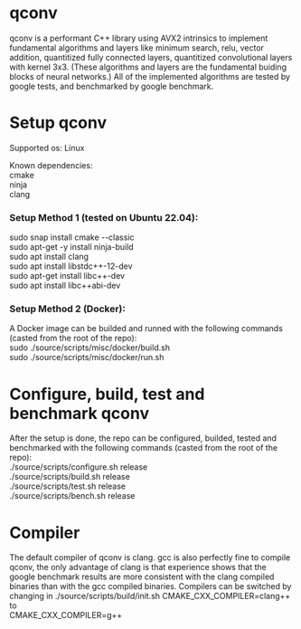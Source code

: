 # qconv
qconv is a performant C++ library using AVX2 intrinsics to implement fundamental algorithms and layers like minimum search, relu, vector addition, quantitized fully connected layers, quantitized convolutional layers with kernel 3x3. (These algorithms and layers are the fundamental buiding blocks of neural networks.) All of the implemented algorithms are tested by google tests, and benchmarked by google benchmark.

# Setup qconv
Supported os: Linux  

Known dependencies:  
cmake  
ninja  
clang  

### Setup Method 1 (tested on Ubuntu 22.04):  
sudo snap install cmake --classic  
sudo apt-get -y install ninja-build  
sudo apt install clang  
sudo apt install libstdc++-12-dev  
sudo apt-get install libc++-dev  
sudo apt install libc++abi-dev  

### Setup Method 2 (Docker):
A Docker image can be builded and runned with the following commands (casted from the root of the repo):  
sudo ./source/scripts/misc/docker/build.sh  
sudo ./source/scripts/misc/docker/run.sh

# Configure, build, test and benchmark qconv
After the setup is done, the repo can be configured, builded, tested and benchmarked with the following commands (casted from the root of the repo):  
./source/scripts/configure.sh release  
./source/scripts/build.sh release  
./source/scripts/test.sh release  
./source/scripts/bench.sh release
  
# Compiler
The default compiler of qconv is clang. gcc is also perfectly fine to compile qconv, 
the only advantage of clang is that experience shows that the google benchmark results are more consistent with the clang compiled binaries than with the gcc compiled binaries. Compilers can be switched by changing in ./source/scripts/build/init.sh 
CMAKE_CXX_COMPILER=clang++  
to  
CMAKE_CXX_COMPILER=g++  
